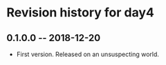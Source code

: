 # Revision history for day4

## 0.1.0.0 -- 2018-12-20

* First version. Released on an unsuspecting world.
